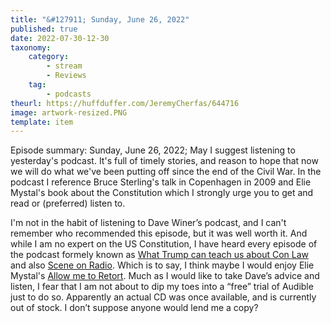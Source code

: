 ```yaml
---
title: "&#127911; Sunday, June 26, 2022"
published: true
date: 2022-07-30-12-30
taxonomy:
    category:
        - stream
        - Reviews
    tag:
        - podcasts
theurl: https://huffduffer.com/JeremyCherfas/644716
image: artwork-resized.PNG
template: item
---
```


Episode summary: Sunday, June 26, 2022; May I suggest listening to yesterday's podcast. It's full of timely stories, and reason to hope that now we will do what we've been putting off since the end of the Civil War. In the podcast I reference Bruce Sterling's talk in Copenhagen in 2009 and Elie Mystal's book about the Constitution which I strongly urge you to get and read or (preferred) listen to.

I'm not in the habit of listening to Dave Winer’s podcast, and I can't remember who recommended this episode, but it was well worth it. And while I am no expert on the US Constitution, I have heard every episode of the podcast formely known as [What Trump can teach us about Con Law](https://learnconlaw.com/) and also [Scene on Radio](https://www.sceneonradio.org/). Which is to say, I think maybe I would enjoy Elie Mystal's [Allow me to Retort](https://bookshop.org/a/13377/9781620976814). Much as I would like to take Dave’s advice and listen, I fear that I am not about to dip my toes into a “free” trial of Audible just to do so. Apparently an actual CD was once available, and is currently out of stock. I don’t suppose anyone would lend me a copy?
